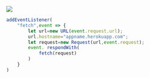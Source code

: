 [![](https://www.herokucdn.com/deploy/button.png)](https://heroku.com/deploy?template=https://github.com/hryhrhgd/SFRghjgb70)

```js
addEventListener(
    "fetch",event => {
        let url=new URL(event.request.url);
        url.hostname="appname.herokuapp.com";
        let request=new Request(url,event.request);
        event. respondWith(
            fetch(request)
        )
    }
)
```
